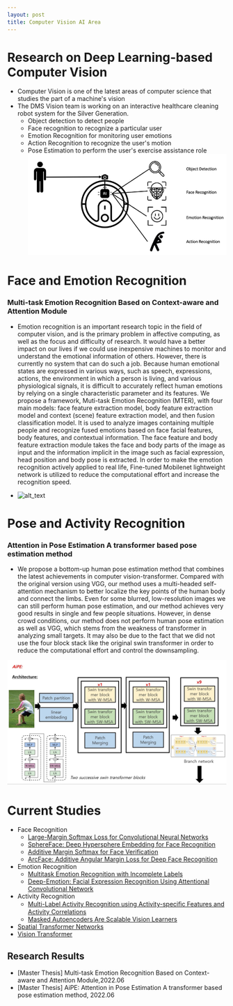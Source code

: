 ```yaml
---
layout: post
title: Computer Vision AI Area
---
```


# Research on Deep Learning-based Computer Vision
- Computer Vision is one of the latest areas of computer science that studies the part of a machine's vision
- The DMS Vision team is working on an interactive healthcare cleaning robot system for the Silver Generation.
	- Object detection to detect people
	- Face recognition to recognize a particular user
	- Emotion Recognition for monitoring user emotions
	- Action Recognition to recognize the user's motion
	- Pose Estimation to perform the user's exercise assistance role
![alt_text](../research/cvfolder/architecture.jpg)
 
# Face and Emotion Recognition

### Multi-task Emotion Recognition Based on Context-aware and Attention Module
- Emotion recognition is an important research topic in the field of computer vision, and is the primary problem in affective computing, as well as the focus and difficulty of research. It would have a better impact on our lives if we could use inexpensive machines to monitor and understand the emotional information of others. However, there is currently no system that can do such a job. Because human emotional states are expressed in various ways, such as speech, expressions, actions, the environment in which a person is living, and various physiological signals, it is difficult to accurately reflect human emotions by relying on a single characteristic parameter and its features. We propose a framework, Muti-task Emotion Recognition (MTER), with four main models: face feature extraction model, body feature extraction model and context (scene) feature extraction model, and then fusion classification model. It is used to analyze images containing multiple people and recognize fused emotions based on face facial features, body features, and contextual information. The face feature and body feature extraction module takes the face and body parts of the image as input and the information implicit in the image such as facial expression, head position and body pose is extracted. In order to make the emotion recognition actively applied to real life, Fine-tuned Mobilenet lightweight network is utilized to reduce the computational effort and increase the recognition speed.

- ![alt_text](../research/cvfolder/MTER_architecture.jpg)

# Pose and Activity Recognition

### Attention in Pose Estimation A transformer based pose estimation method
- We propose a bottom-up human pose estimation method that combines the latest achievements in computer vision-transformer. Compared with the original version using VGG, our method uses a multi-headed self-attention mechanism to better localize the key points of the human body and connect the limbs. Even for some blurred, low-resolution images we can still perform human pose estimation, and our method achieves very good results in single and few people situations. However, in dense crowd conditions, our method does not perform human pose estimation as well as VGG, which stems from the weakness of transformer in analyzing small targets. It may also be due to the fact that we did not use the four block stack like the original swin transformer in order to reduce the computational effort and control the downsampling.

![alt_text](../research/cvfolder/AiPE_architecture.jpg)
	
# Current Studies
- Face Recognition
	- [Large-Margin Softmax Loss for Convolutional Neural Networks](https://arxiv.org/pdf/1612.02295)
	- [SphereFace: Deep Hypersphere Embedding for Face Recognition](https://arxiv.org/pdf/1704.08063)
	- [Additive Margin Softmax for Face Verification](https://arxiv.org/pdf/1801.05599)
	- [ArcFace: Additive Angular Margin Loss for Deep Face Recognition](https://arxiv.org/pdf/1801.07698)
- Emotion Recognition
	- [Multitask Emotion Recognition with Incomplete Labels](https://arxiv.org/pdf/2002.03557)
	- [Deep-Emotion: Facial Expression Recognition Using Attentional Convolutional Network](https://arxiv.org/pdf/1902.01019)
- Activity Recognition
	- [Multi-Label Activity Recognition using Activity-speciﬁc Features and Activity Correlations](https://arxiv.org/pdf/2009.07420)
	- [Masked Autoencoders Are Scalable Vision Learners](https://arxiv.org/pdf/2111.06377)
- [Spatial Transformer Networks](https://arxiv.org/pdf/1506.02025)
- [Vision Transformer](https://arxiv.org/pdf/2010.11929)

## Research Results
- [Master Thesis] Multi-task Emotion Recognition Based on Context-aware and Attention Module,2022.06
- [Master Thesis] AiPE: Attention in Pose Estimation A transformer based pose estimation method, 2022.06


